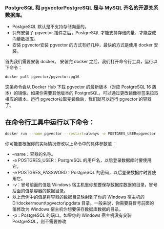 ### PostgreSQL 和 pgvectorPostgreSQL 是与 MySQL 齐名的开源关系数据库。
- PostgreSQL 默认是不支持存储向量的。
- 只有安装了 pgvector 插件之后，PostgreSQL 才能支持存储向量，才能变成向量数据库。
- 安装 pgvector安装 pgvector 的方式有好几种，最快的方式是使用 docker 安装。

首先我们需要安装 docker。
安装完 docker 之后，我们打开命令行工具，运行以下命令：
```bash
docker pull pgvector/pgvector:pg16
```
这条命令会从 Docker Hub 下载 pgvector 的最新版本（对应 PostgreSQL 16 版本）的镜像。如果你需要其他版本的 PostgreSQL，可以通过更改镜像标签来拉取相应的版本。运行 pgvector拉取完镜像后，我们就可以运行 pgvector 的容器了。
## 在命令行工具中运行以下命令：
```bash
docker run --name pgvector --restart=always -e POSTGRES_USER=pgvector -e POSTGRES_PASSWORD=youpassword -v D:\dockermount\pgvector\pgdata⁠:/var/lib/postgresql/data -p 5432:5432 -d pgvector/pgvector:pg16
```
你可能要根据你的实际情况修改以上命令中的具体参数值：
- –name：容器的名称。
- -e POSTGRES_USER：PostgreSQL 的用户名，以后登录数据库时要使用它。
- -e POSTGRES_PASSWORD：PostgreSQL 的密码，以后登录数据库时要使用它。
- -v：冒号前面的值是 Windows 宿主机里你想要保存数据库数据的目录，冒号后面的值是容器的数据目录。
- 以上示例中的值是将容器的数据目录映射到了你的 Windows 宿主机的 D:\dockermount\pgvector\pgdata 目录。一般来说，你需要将冒号前面的
值修改为 Windows 宿主机你想要保存数据库数据的目录。
- -p：PostgreSQL 的端口。如果你的 Windows 宿主机没有安装 PostgreSQL，则不需要修改
